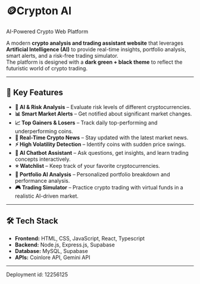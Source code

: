 # 🪙Crypton AI
 AI-Powered Crypto Web Platform

A modern **crypto analysis and trading assistant website** that leverages **Artificial Intelligence (AI)** to provide real-time insights, portfolio analysis, smart alerts, and a risk-free trading simulator.  
The platform is designed with a **dark green + black theme** to reflect the futuristic world of crypto trading.

---

## 🚀 Key Features

- **🤖 AI & Risk Analysis** – Evaluate risk levels of different cryptocurrencies.  
- **📊 Smart Market Alerts** – Get notified about significant market changes.  
- **📈 Top Gainers & Losers** – Track daily top-performing and underperforming coins.  
- **📰 Real-Time Crypto News** – Stay updated with the latest market news.  
- **⚡ High Volatility Detection** – Identify coins with sudden price swings.  
- **💬 AI Chatbot Assistant** – Ask questions, get insights, and learn trading concepts interactively.  
- **⭐ Watchlist** – Keep track of your favorite cryptocurrencies.  
- **📂 Portfolio AI Analysis** – Personalized portfolio breakdown and performance analysis.  
- **🎮 Trading Simulator** – Practice crypto trading with virtual funds in a realistic AI-driven market.  

---

## 🛠️ Tech Stack

- **Frontend:** HTML, CSS, JavaScript, React, Typescript 
- **Backend:** Node.js, Express.js, Supabase 
- **Database:** MySQL, Supabase
- **APIs:** Coinlore API, Gemini API

---

Deployment id: 12256125